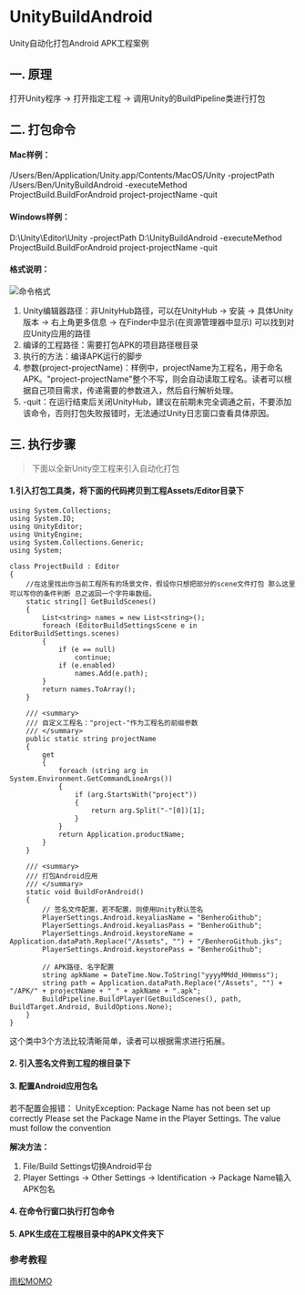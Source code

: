 # UnityBuildAndroid
Unity自动化打包Android APK工程案例

## 一. 原理
打开Unity程序 → 打开指定工程 → 调用Unity的BuildPipeline类进行打包

## 二. 打包命令
#### Mac样例：
/Users/Ben/Application/Unity.app/Contents/MacOS/Unity -projectPath /Users/Ben/UnityBuildAndroid -executeMethod ProjectBuild.BuildForAndroid project-projectName -quit

#### Windows样例：
D:\Unity\Editor\Unity -projectPath D:\UnityBuildAndroid -executeMethod ProjectBuild.BuildForAndroid
project-projectName -quit

#### 格式说明：

![命令格式](https://note.youdao.com/yws/public/resource/1e7b584b325e66461e9e4f439c64cbcc/xmlnote/2CD462B29842486599D2A0A796AAC70C/7992)


1. Unity编辑器路径：非UnityHub路径，可以在UnityHub → 安装 → 具体Unity版本 → 右上角更多信息 → 在Finder中显示(在资源管理器中显示) 可以找到对应Unity应用的路径
2. 编译的工程路径：需要打包APK的项目路径根目录
3. 执行的方法：编译APK运行的脚步
4. 参数(project-projectName)：样例中，projectName为工程名，用于命名APK。"project-projectName"整个不写，则会自动读取工程名。读者可以根据自己项目需求，传递需要的参数进入，然后自行解析处理。
5. -quit：在运行结束后关闭UnityHub，建议在前期未完全调通之前，不要添加该命令，否则打包失败报错时，无法通过Unity日志窗口查看具体原因。


## 三. 执行步骤
> 下面以全新Unity空工程来引入自动化打包

#### 1.引入打包工具类，将下面的代码拷贝到工程Assets/Editor目录下
```
using System.Collections;
using System.IO;
using UnityEditor;
using UnityEngine;
using System.Collections.Generic;
using System;

class ProjectBuild : Editor
{
    //在这里找出你当前工程所有的场景文件，假设你只想把部分的scene文件打包 那么这里可以写你的条件判断 总之返回一个字符串数组。
    static string[] GetBuildScenes()
    {
        List<string> names = new List<string>();
        foreach (EditorBuildSettingsScene e in EditorBuildSettings.scenes)
        {
            if (e == null)
                continue;
            if (e.enabled)
                names.Add(e.path);
        }
        return names.ToArray();
    }

    /// <summary>
    /// 自定义工程名："project-"作为工程名的前缀参数
    /// </summary>
    public static string projectName
    {
        get
        {
            foreach (string arg in System.Environment.GetCommandLineArgs())
            {
                if (arg.StartsWith("project"))
                {
                    return arg.Split("-"[0])[1];
                }
            }
            return Application.productName;
        }
    }

    /// <summary>
    /// 打包Android应用
    /// </summary>
    static void BuildForAndroid()
    {
        // 签名文件配置，若不配置，则使用Unity默认签名
        PlayerSettings.Android.keyaliasName = "BenheroGithub";
        PlayerSettings.Android.keyaliasPass = "BenheroGithub";
        PlayerSettings.Android.keystoreName = Application.dataPath.Replace("/Assets", "") + "/BenheroGithub.jks";
        PlayerSettings.Android.keystorePass = "BenheroGithub";

        // APK路径、名字配置
        string apkName = DateTime.Now.ToString("yyyyMMdd_HHmmss");
        string path = Application.dataPath.Replace("/Assets", "") + "/APK/" + projectName + "_" + apkName + ".apk";
        BuildPipeline.BuildPlayer(GetBuildScenes(), path, BuildTarget.Android, BuildOptions.None);
    }
}
```

这个类中3个方法比较清晰简单，读者可以根据需求进行拓展。

#### 2. 引入签名文件到工程的根目录下
#### 3. 配置Android应用包名
若不配置会报错：
UnityException: Package Name has not been set up correctly
Please set the Package Name in the Player Settings. The value must follow the convention

**解决方法：**
1. File/Build Settings切换Android平台
2. Player Settings → Other Settings → Identification → Package Name输入APK包名


#### 4. 在命令行窗口执行打包命令

#### 5. APK生成在工程根目录中的APK文件夹下

### 参考教程
[雨松MOMO](http://www.xuanyusong.com/archives/2748)
